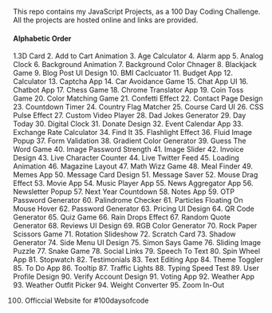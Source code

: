 This repo contains my JavaScript Projects, as a 100 Day Coding Challenge.
All the projects are hosted online and links are provided.

#### Alphabetic Order

1.3D Card
2. Add to Cart Animation
3. Age Calculator
4. Alarm app
5. Analog Clock
6. Background Animation
7. Background Color Chnager
8. Blackjack Game
9. Blog Post UI Design
10. BMI Caclcuator
11. Budget App
12. Calculator
13. Captcha App
14. Car Avoidance Game
15. Chat App UI
16. Chatbot App
17. Chess Game
18. Chrome Translator App
19. Coin Toss Game
20. Color Matching Game
21. Confetti Effect
22. Contact Page Design 
23. Countdown Timer
24. Country Flag Matcher
25. Course Card UI
26. CSS Pulse Effect
27. Custom Video Player
28. Dad Jokes Generator
29. Day Today
30. Digital Clock
31. Donate Design
32. Event Calendar App
33. Exchange Rate Calculator
34. Find It
35. Flashlight Effect
36. Fluid Image Popup
37. Form Validation
38. Gradient Color Generator
39. Guess The Word Game
40. Image Password Strength
41. Image Slider
42. Invoice Design
43. Live Character Counter
44. Live Twitter Feed
45. Loading Animation
46. Magazine Layout
47. Math Wizz Game
48. Meal Finder
49. Memes App
50. Message Card Design
51. Message Saver
52. Mouse Drag Effect
53. Movie App
54. Music Player App
55. News Aggregator App
56. Newsletter Popup
57. Next Year Countdown
58. Notes App
59. OTP Password Generator
60. Palindrome Checker
61. Particles Floating On Mouse Hover
62. Password Generator
63. Pricing UI Design
64. QR Code Generator
65. Quiz Game
66. Rain Drops Effect
67. Random Quote Generator
68. Reviews UI Design
69. RGB Color Generator
70. Rock Paper Scissors Game
71. Rotation Slideshow
72. Scratch Card
73. Shadow Generator
74. Side Menu UI Design
75. Simon Says Game
76. Sliding Image Puzzle
77. Snake Game
78. Social Links
79. Speech To Text
80. Spin Wheel App
81. Stopwatch
82. Testimonials 
83. Text Editing App
84. Theme Toggler 
85. To Do App
86. Tooltip
87. Traffic Lights
88. Typing Speed Test
89. User Profile Design
90. Verify Account Design
91. Voting App
92. Weather App
93. Weather Outfit Picker
94. Weight Converter
95. Zoom In-Out

100. Officcial Website for #100daysofcode